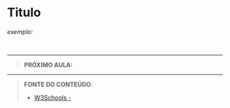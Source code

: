 # Titulo





###### exemplo:

``` css
```





***

> **PRÓXIMO AULA:** [](../)

***


> **FONTE DO CONTEÚDO**:
>
> - [W3Schools - ]()

